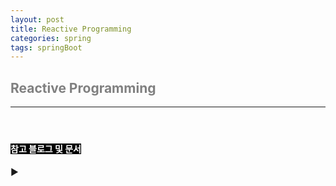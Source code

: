 ```yaml
---
layout: post
title: Reactive Programming
categories: spring
tags: springBoot
---
```


## <span style="color:gray">Reactive Programming</span>

---

#### <span style="background-color:black; color:white"></span>

<br>


#### <span style="background-color:black; color:white">참고 블로그 및 문서</span>

▶︎ <a href="" target="_blank"></a>